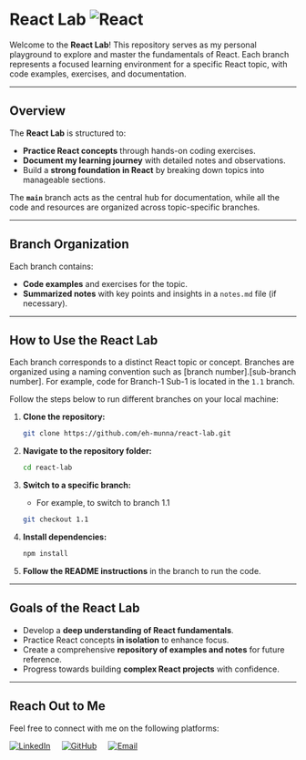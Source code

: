 # **React Lab** ![React](https://img.shields.io/badge/React-%2320232a?style=flat&logo=react&logoColor=%2361DAFB)

Welcome to the **React Lab**! This repository serves as my personal playground to explore and master the fundamentals of React. Each branch represents a focused learning environment for a specific React topic, with code examples, exercises, and documentation.

---

## **Overview**

The **React Lab** is structured to:

- **Practice React concepts** through hands-on coding exercises.
- **Document my learning journey** with detailed notes and observations.
- Build a **strong foundation in React** by breaking down topics into manageable sections.

The **`main`** branch acts as the central hub for documentation, while all the code and resources are organized across topic-specific branches.

---

## **Branch Organization**

Each branch contains:

- **Code examples** and exercises for the topic.
- **Summarized notes** with key points and insights in a `notes.md` file (if necessary).

---

## **How to Use the React Lab**

Each branch corresponds to a distinct React topic or concept. Branches are organized using a naming convention such as [branch number].[sub-branch number]. For example, code for Branch-1 Sub-1 is located in the `1.1` branch.

Follow the steps below to run different branches on your local machine:

1. **Clone the repository:**

   ```bash
   git clone https://github.com/eh-munna/react-lab.git
   ```

2. **Navigate to the repository folder:**

   ```bash
   cd react-lab
   ```

3. **Switch to a specific branch:**

   - For example, to switch to branch 1.1

   ```bash
   git checkout 1.1
   ```

4. **Install dependencies:**

   ```bash
   npm install
   ```

5. **Follow the README instructions** in the branch to run the code.

---

## **Goals of the React Lab**

- Develop a **deep understanding of React fundamentals**.
- Practice React concepts **in isolation** to enhance focus.
- Create a comprehensive **repository of examples and notes** for future reference.
- Progress towards building **complex React projects** with confidence.

---

## **Reach Out to Me**

Feel free to connect with me on the following platforms:

<div style="display: flex; gap: 20px;">
   <a href="https://www.linkedin.com/in/eh-munna/">
      <img src="https://img.shields.io/badge/LinkedIn-%230A66C2?style=flat&logo=linkedin&logoColor=white" alt="LinkedIn">
   </a>
   <a href="https://github.com/eh-munna">
      <img src="https://img.shields.io/badge/GitHub-%23121011?style=flat&logo=github&logoColor=white" alt="GitHub">
   </a>
   <a href="mailto:emran.h.munna@gmail.com">
      <img src="https://img.shields.io/badge/emran.h.munna@gmail.com-%23D14836?style=flat&logo=gmail&logoColor=white" alt="Email">
   </a>
</div>
